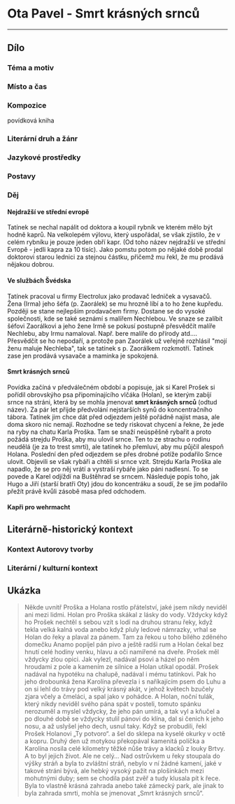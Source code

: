 # Ota Pavel - Smrt krásných srnců

----------

## Dílo

### Téma a motiv


### Místo a čas


### Kompozice
povídková kniha

### Literární druh a žánr


### Jazykové prostředky


### Postavy


### Děj

#### Nejdražší ve střední evropě
Tatínek se nechal napálit od doktora a koupil rybník ve kterém mělo být hodně kaprů. Na velkolepém výlovu, který uspořádal, se však zjistilo, že v celém rybníku je pouze jeden obří kapr. (Od toho název nejdražší ve střední Evropě - jedli kapra za 10 tisíc). Jako pomstu potom po nějaké době prodal doktorovi starou lednici za stejnou částku, přičemž mu řekl, že mu prodává nějakou dobrou.

#### Ve službách Švédska
Tatínek pracoval u firmy Electrolux jako prodavač ledniček a vysavačů. Žena (Irma) jeho šéfa (p. Zaorálek) se mu hrozně líbí a to ho žene kupředu. Později se stane nejlepším prodavačem firmy. Dostane se do vysoké společnosti, kde se také seznámí s malířem Nechlebou. Ve snaze se zalíbít šéfovi Zaorálkovi a jeho žene Irmě se pokusí postupně přesvědčít malíře Nechlebu, aby Irmu namaloval. Např. bere malíře do přírody atd.... Přesvědčit se ho nepodaří, a protože pan Zaorálek už veřejně rozhlásil "mojí ženu maluje Nechleba", tak se tatínek s p. Zaorálkem rozkmotří. Tatínek zase jen prodává vysavače a maminka je spokojená.

#### Smrt krásných srnců
Povídka začíná v předválečném období a popisuje, jak si Karel Prošek si pořídil obrovskýho psa připomínajícího vlčáka (Holan), se kterým zabíjí srnce na stráni, která by se mohla jmenovat **smrt krásných srnců** (odtud název). Za pár let přijde předvolání nejstarších synů do koncentračního tábora. Tatínek jim chce dát před odjezdem ještě pořádně najíst masa, ale doma skoro nic nemají. Rozhodne se tedy riskovat chycení a řekne, že jede na ryby na chatu Karla Proška. Tam se snaží neúspěšně rybařit a proto požádá strejdu Proška, aby mu ulovil srnce. Ten to ze strachu o rodinu neudělá (je za to trest smrti), ale tatínek ho přemluví, aby mu půjčil alespoň Holana. Poslední den před odjezdem se přes drobné potíže podařilo Srnce ulovit. Objevili se však rybáři a chtěli si srnce vzít. Strejdu Karla Proška ale napadlo, že se pro něj vrátí a vystraší rybáře jako páni nadlesní. To se povede a Karel odjíždí na Buštěhrad se srncem. Následuje popis toho, jak Hugo a Jiří (starší bratři Oty) jdou do koncentráku a soudí, že se jim podařilo přežít právě kvůli zásobě masa před odchodem.

#### Kapři pro wehrmacht

## Literárně-historický kontext


### Kontext Autorovy tvorby


### Literární / kulturní kontext

## Ukázka
> Někde uvnitř Proška a Holana rostlo přátelství, jaké jsem nikdy neviděl ani mezi lidmi. Holan pro Proška skákal z lásky do vody. Vždycky když ho Prošek nechtěl s sebou vzít s lodí na druhou stranu řeky, když tekla velká kalná voda anebo když pluly ledové námrazky, vrhal se Holan do řeky a plaval za pánem. Tam za řekou u toho bílého zděného domečku Anamo popíjel pán pivo a ještě radši rum a Holan čekal bez hnutí celé hodiny venku, hlavu a oči namířené na dveře. Prošek měl vždycky zlou opici. Jak vylezl, nadával psovi a házel po něm hroudami z pole a kamením ze silnice a Holan utíkal opodál. Prošek nadával na hypotéku na chalupě, nadával i mému tatínkovi. Pak ho jeho drobounká žena Karolína převezla i s naříkajícím psem do Luhu a on si lehl do trávy pod velký krásný akát, v jehož květech bzučely zjara včely a čmeláci, a spal jako v pohádce. A Holan, noční tulák, který nikdy neviděl svého pána spát v posteli, tomuto spánku nerozuměl a myslel vždycky, že jeho pán umírá, a tak vyl a kňučel a po dlouhé době se vždycky stulil pánovi do klína, dal si čenich k jeho nosu, a až uslyšel jeho dech, usnul taky. Když se probudili, řekl Prošek Holanovi „Ty potvoro“. a šel do sklepa na kyselé okurky v octě a kopru. Druhý den už motykou překopával kamenitá políčka a Karolína nosila celé kilometry těžké nůše trávy a klacků z louky Brtvy. A to byl jejich život. Ale ne celý… Nad ostrůvkem u řeky stoupala do výšky stráň a byla to zvláštní stráň, nebylo v ní žádné kamení, jaké v takové stráni bývá, ale hebký vysoký pažit na plošinkách mezi mohutnými duby; sem se chodila pást zvěř a tudy klusala pít k řece. Byla to vlastně krásná zahrada anebo také zámecký park, ale jinak to byla zahrada smrti, mohla se jmenovat „Smrt krásných srnců“.